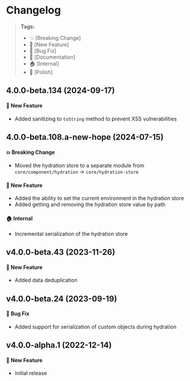 Changelog
=========

> **Tags:**
> - :boom:       [Breaking Change]
> - :rocket:     [New Feature]
> - :bug:        [Bug Fix]
> - :memo:       [Documentation]
> - :house:      [Internal]
> - :nail_care:  [Polish]

## 4.0.0-beta.134 (2024-09-17)

#### :rocket: New Feature

* Added sanitizing to `toString` method to prevent XSS vulnerabilities

## 4.0.0-beta.108.a-new-hope (2024-07-15)

#### :boom: Breaking Change

* Moved the hydration store to a separate module from `core/component/hydration` -> `core/hydration-store`

#### :rocket: New Feature

* Added the ability to set the current environment in the hydration store
* Added getting and removing the hydration store value by path

#### :house: Internal

* Incremental serialization of the hydration store

## v4.0.0-beta.43 (2023-11-26)

#### :rocket: New Feature

* Added data deduplication

## v4.0.0-beta.24 (2023-09-19)

#### :bug: Bug Fix

* Added support for serialization of custom objects during hydration

## v4.0.0-alpha.1 (2022-12-14)

#### :rocket: New Feature

* Initial release
